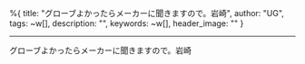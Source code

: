 %{
  title: "グローブよかったらメーカーに聞きますので。岩崎",
  author: "UG",
  tags: ~w[],
  description: "",
  keywords: ~w[],
  header_image: ""
}

---
グローブよかったらメーカーに聞きますので。岩崎


